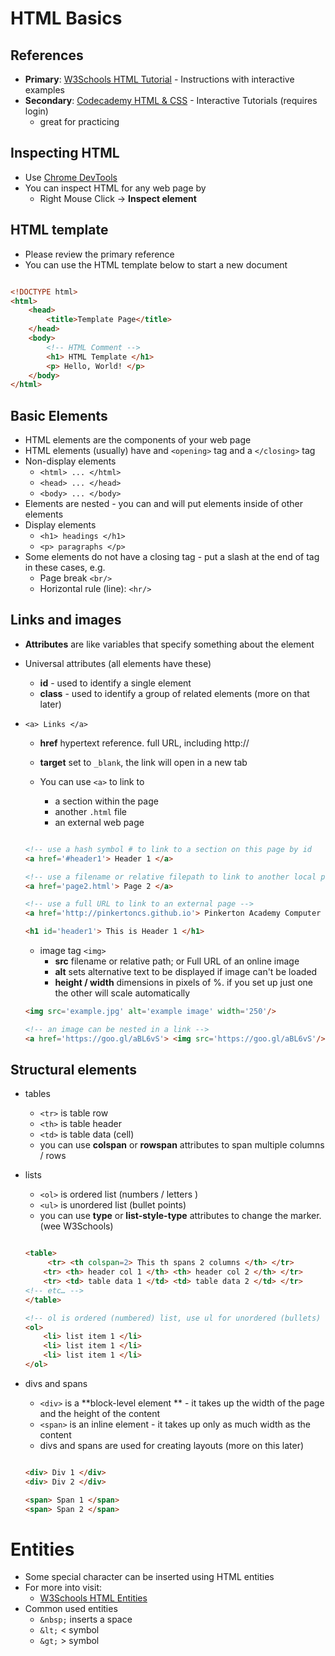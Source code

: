 
# HTML Basics

## References

- **Primary**: [W3Schools HTML Tutorial](http://www.w3schools.com/html/) - Instructions with interactive examples
- **Secondary**: [Codecademy HTML & CSS](http://www.codecademy.com/en/tracks/web) - Interactive Tutorials (requires login)
    - great for practicing

## Inspecting HTML

- Use [Chrome DevTools](https://developer.chrome.com/devtools)
- You can inspect HTML for any web page by
    - Right Mouse Click -> **Inspect element**


## HTML template

- Please review the primary reference 
- You can use the HTML template below to start a new document

```html

<!DOCTYPE html>
<html>
    <head>
        <title>Template Page</title>
    </head>
    <body>
        <!-- HTML Comment -->
        <h1> HTML Template </h1>
        <p> Hello, World! </p>
    </body>
</html>


```

## Basic Elements

- HTML elements are the components of your web page
- HTML elements (usually) have and ```<opening>``` tag and a ```</closing>``` tag
- Non-display elements
    - ```<html> ... </html>```
    - ```<head> ... </head>```
    - ```<body> ... </body>```
- Elements are nested - you can and will put elements inside of other elements
- Display elements
    - ```<h1> headings </h1>```
    - ```<p> paragraphs </p>```
- Some elements do not have a closing tag - put a slash at the end of tag in these cases, e.g.
    - Page break  ```<br/>```
    - Horizontal rule (line): ```<hr/>```

## Links and images

- **Attributes** are like variables that specify something about the element
- Universal attributes (all elements have these)  
    - **id** - used to identify a single element
    - **class** - used to identify a group of related elements (more on that later)

- ```<a> Links </a>```
    - **href** hypertext reference. full URL, including http://
    - **target** set to ```_blank```, the link will open in a new tab

    - You can use ```<a>``` to link to
        - a section within the page
        - another ```.html``` file
        - an external web page

    ```html

    <!-- use a hash symbol # to link to a section on this page by id   -->
    <a href='#header1'> Header 1 </a>

    <!-- use a filename or relative filepath to link to another local page -->
    <a href='page2.html'> Page 2 </a>

    <!-- use a full URL to link to an external page -->
    <a href='http://pinkertoncs.github.io'> Pinkerton Academy Computer Science </a>

    <h1 id='header1'> This is Header 1 </h1>

    ```

    - image tag ```<img>```
        - **src** filename or relative path; or Full URL of an online image
        - **alt** sets alternative text to be displayed if image can't be loaded
        - **height / width** dimensions in pixels of %. if you set up just one the other will scale automatically

    ```html
    <img src='example.jpg' alt='example image' width='250'/>

    <!-- an image can be nested in a link -->
    <a href='https://goo.gl/aBL6vS'> <img src='https://goo.gl/aBL6vS'/> </a>
    ```

## Structural elements

- tables
    - ```<tr>``` is table row
    - ```<th>``` is table header
    - ```<td>``` is table data (cell)
    - you can use **colspan** or **rowspan** attributes to span multiple columns / rows
- lists
    - ```<ol>``` is ordered list (numbers / letters )
    - ```<ul>``` is unordered list (bullet points)
    - you can use **type** or **list-style-type** attributes to change the marker. (wee W3Schools)

    ```html

    <table>
         <tr> <th colspan=2> This th spans 2 columns </th> </tr>
        <tr> <th> header col 1 </th> <th> header col 2 </th> </tr>
        <tr> <td> table data 1 </td> <td> table data 2 </td> </tr>
    <!-- etc… -->
    </table>

    <!-- ol is ordered (numbered) list, use ul for unordered (bullets) -->
    <ol>  
        <li> list item 1 </li>
        <li> list item 1 </li>
        <li> list item 1 </li>
    </ol>

    ```

- divs and spans
    - ```<div>``` is a **block-level element ** - it takes up the width of the page and the height of the content
    - ```<span>``` is an inline element - it takes up only as much width as the content
    - divs and spans are used for creating layouts (more on this later)

    ```html

    <div> Div 1 </div>
    <div> Div 2 </div>

    <span> Span 1 </span>
    <span> Span 2 </span>
    ```

# Entities

- Some special character can be inserted using HTML entities
- For more into visit:
    - [W3Schools HTML Entities](http://www.w3schools.com/html/html_entities.asp)
- Common used entities 
    - ```&nbsp;``` inserts a space
    - ```&lt;``` < symbol
    - ```&gt;``` > symbol
